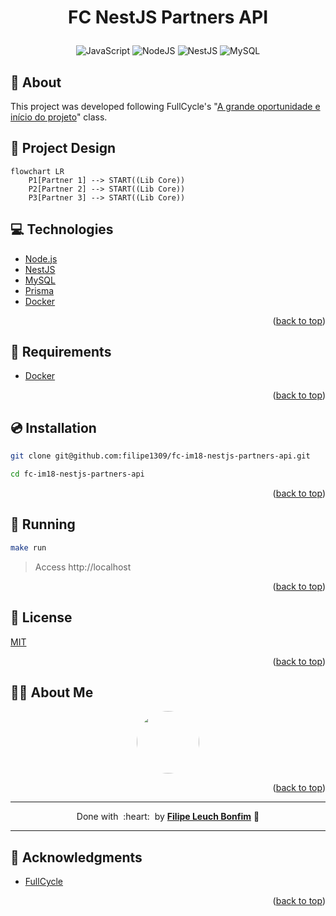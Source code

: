
<a name="readme-top"></a>

# <p align="center">FC NestJS Partners API</p>

<p align="center">
    <img src="https://img.shields.io/badge/Code-JavaScript-informational?style=flat-square&logo=javascript&color=F7DF1E" alt="JavaScript" />
    <img src="https://img.shields.io/badge/Code-NodeJS-informational?style=flat-square&logo=node.js&color=339933" alt="NodeJS" />
    <img src="https://img.shields.io/badge/Code-NestJS-informational?style=flat-square&logo=nestjs&color=E0234E&logoColor=E0234E" alt="NestJS" />
    <img src="https://img.shields.io/badge/Tools-MySQL-informational?style=flat-square&logo=mysql&color=4479A1&logoColor=2496ED" alt="MySQL" />
</p>

## 💬 About

This project was developed following FullCycle's "[A grande oportunidade e início do projeto](https://imersao.fullcycle.com.br/aula/a-grande-oportunidade-e-inicio-do-projeto/)" class.


## 🎨 Project Design

```mermaid
flowchart LR
    P1[Partner 1] --> START((Lib Core))
    P2[Partner 2] --> START((Lib Core))
    P3[Partner 3] --> START((Lib Core))
```

## :computer: Technologies

- [Node.js](https://nodejs.org/en/)
- [NestJS](https://nestjs.com/)
- [MySQL](https://www.mysql.com/)
- [Prisma](https://www.prisma.io/)
- [Docker](https://www.docker.com/)

<p align="right">(<a href="#readme-top">back to top</a>)</p>

## :scroll: Requirements

- [Docker](https://www.docker.com/)

<p align="right">(<a href="#readme-top">back to top</a>)</p>

## :cd: Installation

```sh
git clone git@github.com:filipe1309/fc-im18-nestjs-partners-api.git
```

```sh
cd fc-im18-nestjs-partners-api
```

<p align="right">(<a href="#readme-top">back to top</a>)</p>

## :runner: Running

```sh
make run
```

> Access http://localhost

<p align="right">(<a href="#readme-top">back to top</a>)</p>

<!-- ## :white_check_mark: Tests

After up the container:

```sh
docker-compose exec -t {{ CONTAINER_SERVICE_NAME }} ./vendor/bin/phpunit
```

## Contributing

Pull requests are welcome. For major changes, please open an issue first to discuss what you would like to change.

Please make sure to update tests as appropriate. -->

## :memo: License

[MIT](https://choosealicense.com/licenses/mit/)

<p align="right">(<a href="#readme-top">back to top</a>)</p>

## 🧙‍♂️ About Me

<p align="center">
    <a style="font-weight: bold" href="https://github.com/filipe1309/">
    <img style="border-radius:50%" width="100px; "src="https://github.com/filipe1309.png"/>
    </a>
</p>

<p align="right">(<a href="#readme-top">back to top</a>)</p>

---

<p align="center">
    Done with&nbsp;&nbsp;:heart:&nbsp;&nbsp;by <a style="font-weight: bold" href="https://github.com/filipe1309/">Filipe Leuch Bonfim</a> 🖖
</p>

---

## :clap: Acknowledgments

- [FullCycle](https://fullcycle.com.br/)

<p align="right">(<a href="#readme-top">back to top</a>)</p>

